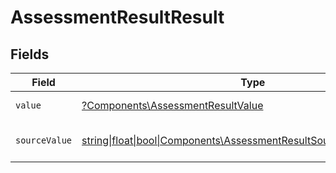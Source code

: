 # AssessmentResultResult


## Fields

| Field                                                                                                                          | Type                                                                                                                           | Required                                                                                                                       | Description                                                                                                                    | Example                                                                                                                        |
| ------------------------------------------------------------------------------------------------------------------------------ | ------------------------------------------------------------------------------------------------------------------------------ | ------------------------------------------------------------------------------------------------------------------------------ | ------------------------------------------------------------------------------------------------------------------------------ | ------------------------------------------------------------------------------------------------------------------------------ |
| `value`                                                                                                                        | [?Components\AssessmentResultValue](../../Models/Components/AssessmentResultValue.md)                                          | :heavy_minus_sign:                                                                                                             | The result of the test.                                                                                                        | passed                                                                                                                         |
| `sourceValue`                                                                                                                  | [string\|float\|bool\|Components\AssessmentResultSourceValue4\|array\|null](../../Models/Components/AssessmentResultSourceValue.md) | :heavy_minus_sign:                                                                                                             | The source value of the test result.                                                                                           | Passed                                                                                                                         |